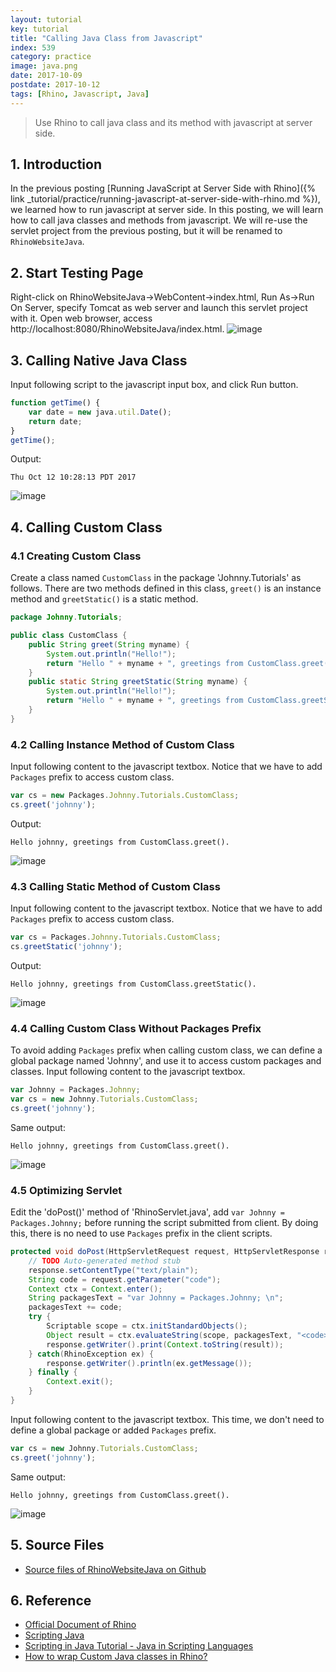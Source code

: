 ```yaml
---
layout: tutorial
key: tutorial
title: "Calling Java Class from Javascript"
index: 539
category: practice
image: java.png
date: 2017-10-09
postdate: 2017-10-12
tags: [Rhino, Javascript, Java]
---
```


> Use Rhino to call java class and its method with javascript at server side.

## 1. Introduction
In the previous posting [Running JavaScript at Server Side with Rhino]({% link _tutorial/practice/running-javascript-at-server-side-with-rhino.md %}), we learned how to run javascript at server side. In this posting, we will learn how to call java classes and methods from javascript. We will re-use the servlet project from the previous posting, but it will be renamed to `RhinoWebsiteJava`.

## 2. Start Testing Page
Right-click on RhinoWebsiteJava->WebContent->index.html, Run As->Run On Server, specify Tomcat as web server and launch this servlet project with it.
Open web browser, access http://localhost:8080/RhinoWebsiteJava/index.html.
![image](/public/images/java/539/indexpage.png)

## 3. Calling Native Java Class
Input following script to the javascript input box, and click Run button.
```javascript
function getTime() {
    var date = new java.util.Date();
    return date;
}
getTime();
```
Output:
```
Thu Oct 12 10:28:13 PDT 2017
```
![image](/public/images/java/539/gettime.png)

## 4. Calling Custom Class
### 4.1 Creating Custom Class
Create a class named `CustomClass` in the package 'Johnny.Tutorials' as follows. There are two methods defined in this class, `greet()` is an instance method and `greetStatic()` is a static method.
```java
package Johnny.Tutorials;

public class CustomClass {
    public String greet(String myname) {
        System.out.println("Hello!");
        return "Hello " + myname + ", greetings from CustomClass.greet().";
    }
    public static String greetStatic(String myname) {
        System.out.println("Hello!");
        return "Hello " + myname + ", greetings from CustomClass.greetStatic().";
    }
}
```
### 4.2 Calling Instance Method of Custom Class
Input following content to the javascript textbox. Notice that we have to add `Packages` prefix to access custom class.
```javascript
var cs = new Packages.Johnny.Tutorials.CustomClass;
cs.greet('johnny');
```
Output:
```
Hello johnny, greetings from CustomClass.greet().
```
![image](/public/images/java/539/instancemethod.png)
### 4.3 Calling Static Method of Custom Class
Input following content to the javascript textbox. Notice that we have to add `Packages` prefix to access custom class.
```javascript
var cs = Packages.Johnny.Tutorials.CustomClass;
cs.greetStatic('johnny');
```
Output:
```
Hello johnny, greetings from CustomClass.greetStatic().
```
![image](/public/images/java/539/staticmethod.png)
### 4.4 Calling Custom Class Without Packages Prefix
To avoid adding `Packages` prefix when calling custom class, we can define a global package named 'Johnny', and use it to access custom packages and classes. Input following content to the javascript textbox.
```javascript
var Johnny = Packages.Johnny;
var cs = new Johnny.Tutorials.CustomClass;
cs.greet('johnny');
```
Same output:
```
Hello johnny, greetings from CustomClass.greet().
```
![image](/public/images/java/539/globalpackage.png)
### 4.5 Optimizing Servlet
Edit the 'doPost()' method of 'RhinoServlet.java', add `var Johnny = Packages.Johnny;` before running the script submitted from client. By doing this, there is no need to use `Packages` prefix in the client scripts.
```java
protected void doPost(HttpServletRequest request, HttpServletResponse response) throws ServletException, IOException {
    // TODO Auto-generated method stub
    response.setContentType("text/plain");
    String code = request.getParameter("code");
    Context ctx = Context.enter();
    String packagesText = "var Johnny = Packages.Johnny; \n";
    packagesText += code;
    try {
        Scriptable scope = ctx.initStandardObjects();
        Object result = ctx.evaluateString(scope, packagesText, "<code>", 1, null);
        response.getWriter().print(Context.toString(result));
    } catch(RhinoException ex) {
        response.getWriter().println(ex.getMessage());
    } finally {
        Context.exit();
    }
}
```
Input following content to the javascript textbox. This time, we don't need to define a global package or added `Packages` prefix.
```javascript
var cs = new Johnny.Tutorials.CustomClass;
cs.greet('johnny');
```
Same output:
```
Hello johnny, greetings from CustomClass.greet().
```
![image](/public/images/java/539/withoutpackages.png)

## 5. Source Files
* [Source files of RhinoWebsiteJava on Github](https://github.com/jojozhuang/Tutorials/tree/master/RhinoWebsiteJava)

## 6. Reference
* [Official Document of Rhino](https://developer.mozilla.org/en-US/docs/Mozilla/Projects/Rhino)
* [Scripting Java](https://developer.mozilla.org/en-US/docs/Mozilla/Projects/Rhino/Scripting_Java)
* [Scripting in Java Tutorial - Java in Scripting Languages](http://www.java2s.com/Tutorials/Java/Scripting_in_Java/0200__Java_in_Scripting_Languages.htm)
* [How to wrap Custom Java classes in Rhino?](http://www.dreamincode.net/forums/topic/146360-rhino-java-javascript-engine-how-to-wrap-normal-java-classes/)
